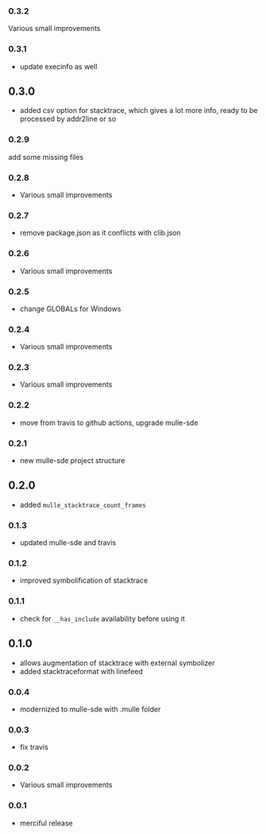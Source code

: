 ### 0.3.2

Various small improvements

### 0.3.1

* update execinfo as well




## 0.3.0

* added csv option for stacktrace, which gives a lot more info, ready to be processed by addr2line or so


### 0.2.9

 add some missing files

### 0.2.8

* Various small improvements

### 0.2.7

* remove package.json as it conflicts with clib.json

### 0.2.6

* Various small improvements

### 0.2.5

* change GLOBALs for Windows

### 0.2.4

* Various small improvements

### 0.2.3

* Various small improvements

### 0.2.2

* move from travis to github actions, upgrade mulle-sde

### 0.2.1

* new mulle-sde project structure

## 0.2.0

* added ``mulle_stacktrace_count_frames``


### 0.1.3

* updated mulle-sde and travis

### 0.1.2

* improved symbolification of stacktrace

### 0.1.1

* check for `__has_include` availability before using it

## 0.1.0

* allows augmentation of stacktrace with external symbolizer
* added stacktraceformat with linefeed


### 0.0.4

* modernized to mulle-sde with .mulle folder

### 0.0.3

* fix travis

### 0.0.2

* Various small improvements

### 0.0.1

* merciful release
